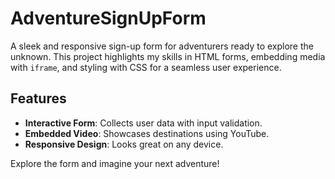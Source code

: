 

# AdventureSignUpForm

A sleek and responsive sign-up form for adventurers ready to explore the unknown. This project highlights my skills in HTML forms, embedding media with `iframe`, and styling with CSS for a seamless user experience.

## Features

- **Interactive Form**: Collects user data with input validation.
- **Embedded Video**: Showcases destinations using YouTube.
- **Responsive Design**: Looks great on any device.

Explore the form and imagine your next adventure!



